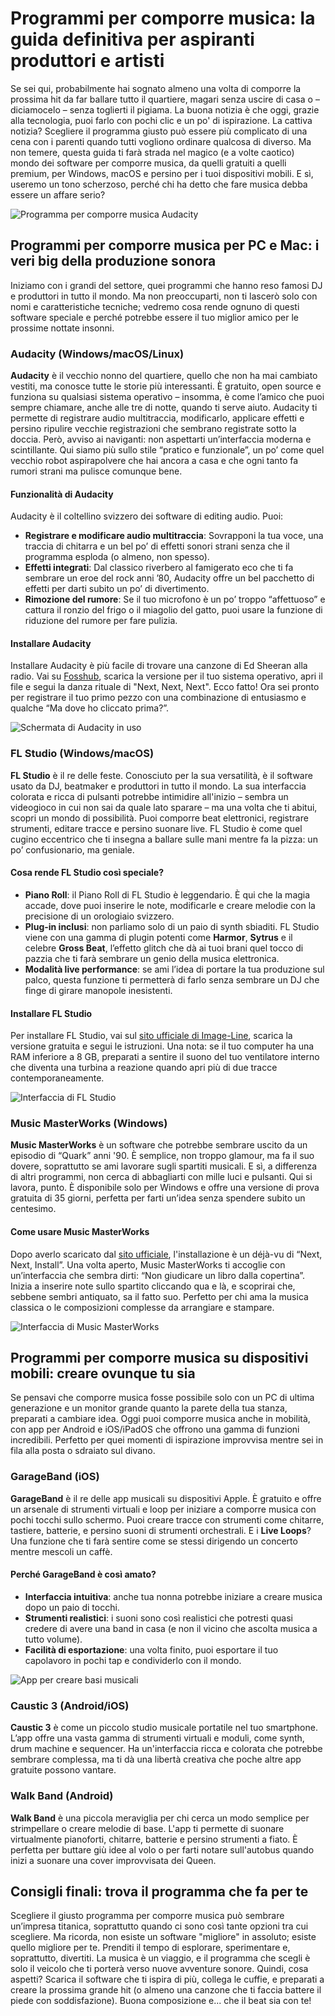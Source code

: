 # Programmi per comporre musica: la guida definitiva per aspiranti produttori e artisti

Se sei qui, probabilmente hai sognato almeno una volta di comporre la prossima hit da far ballare tutto il quartiere, magari senza uscire di casa o – diciamocelo – senza toglierti il pigiama. La buona notizia è che oggi, grazie alla tecnologia, puoi farlo con pochi clic e un po' di ispirazione. La cattiva notizia? Scegliere il programma giusto può essere più complicato di una cena con i parenti quando tutti vogliono ordinare qualcosa di diverso. Ma non temere, questa guida ti farà strada nel magico (e a volte caotico) mondo dei software per comporre musica, da quelli gratuiti a quelli premium, per Windows, macOS e persino per i tuoi dispositivi mobili. E sì, useremo un tono scherzoso, perché chi ha detto che fare musica debba essere un affare serio?

![Programma per comporre musica Audacity](/guide-img/output/dakjsahht2.jpg)

## Programmi per comporre musica per PC e Mac: i veri big della produzione sonora

Iniziamo con i grandi del settore, quei programmi che hanno reso famosi DJ e produttori in tutto il mondo. Ma non preoccuparti, non ti lascerò solo con nomi e caratteristiche tecniche; vedremo cosa rende ognuno di questi software speciale e perché potrebbe essere il tuo miglior amico per le prossime nottate insonni.

### Audacity (Windows/macOS/Linux)

**Audacity** è il vecchio nonno del quartiere, quello che non ha mai cambiato vestiti, ma conosce tutte le storie più interessanti. È gratuito, open source e funziona su qualsiasi sistema operativo – insomma, è come l’amico che puoi sempre chiamare, anche alle tre di notte, quando ti serve aiuto. Audacity ti permette di registrare audio multitraccia, modificarlo, applicare effetti e persino ripulire vecchie registrazioni che sembrano registrate sotto la doccia. Però, avviso ai naviganti: non aspettarti un’interfaccia moderna e scintillante. Qui siamo più sullo stile “pratico e funzionale”, un po’ come quel vecchio robot aspirapolvere che hai ancora a casa e che ogni tanto fa rumori strani ma pulisce comunque bene.

#### Funzionalità di Audacity

Audacity è il coltellino svizzero dei software di editing audio. Puoi:

- **Registrare e modificare audio multitraccia**: Sovrapponi la tua voce, una traccia di chitarra e un bel po’ di effetti sonori strani senza che il programma esploda (o almeno, non spesso).
- **Effetti integrati**: Dal classico riverbero al famigerato eco che ti fa sembrare un eroe del rock anni ’80, Audacity offre un bel pacchetto di effetti per darti subito un po’ di divertimento.
- **Rimozione del rumore**: Se il tuo microfono è un po’ troppo “affettuoso” e cattura il ronzio del frigo o il miagolio del gatto, puoi usare la funzione di riduzione del rumore per fare pulizia.

#### Installare Audacity

Installare Audacity è più facile di trovare una canzone di Ed Sheeran alla radio. Vai su [Fosshub](https://www.fosshub.com/Audacity.html), scarica la versione per il tuo sistema operativo, apri il file e segui la danza rituale di "Next, Next, Next". Ecco fatto! Ora sei pronto per registrare il tuo primo pezzo con una combinazione di entusiasmo e qualche “Ma dove ho cliccato prima?”.

![Schermata di Audacity in uso](/guide-img/output/dakjsahht2.jpg)

### FL Studio (Windows/macOS)

**FL Studio** è il re delle feste. Conosciuto per la sua versatilità, è il software usato da DJ, beatmaker e produttori in tutto il mondo. La sua interfaccia colorata e ricca di pulsanti potrebbe intimidire all'inizio – sembra un videogioco in cui non sai da quale lato sparare – ma una volta che ti abitui, scopri un mondo di possibilità. Puoi comporre beat elettronici, registrare strumenti, editare tracce e persino suonare live. FL Studio è come quel cugino eccentrico che ti insegna a ballare sulle mani mentre fa la pizza: un po’ confusionario, ma geniale.

#### Cosa rende FL Studio così speciale?

- **Piano Roll**: il Piano Roll di FL Studio è leggendario. È qui che la magia accade, dove puoi inserire le note, modificarle e creare melodie con la precisione di un orologiaio svizzero.
- **Plug-in inclusi**: non parliamo solo di un paio di synth sbiaditi. FL Studio viene con una gamma di plugin potenti come **Harmor**, **Sytrus** e il celebre **Gross Beat**, l’effetto glitch che dà ai tuoi brani quel tocco di pazzia che ti farà sembrare un genio della musica elettronica.
- **Modalità live performance**: se ami l’idea di portare la tua produzione sul palco, questa funzione ti permetterà di farlo senza sembrare un DJ che finge di girare manopole inesistenti.

#### Installare FL Studio

Per installare FL Studio, vai sul [sito ufficiale di Image-Line](https://www.image-line.com/fl-studio-download/), scarica la versione gratuita e segui le istruzioni. Una nota: se il tuo computer ha una RAM inferiore a 8 GB, preparati a sentire il suono del tuo ventilatore interno che diventa una turbina a reazione quando apri più di due tracce contemporaneamente.

![Interfaccia di FL Studio](/guide-img/output/dakjsahht17.jpg)

### Music MasterWorks (Windows)

**Music MasterWorks** è un software che potrebbe sembrare uscito da un episodio di “Quark” anni '90. È semplice, non troppo glamour, ma fa il suo dovere, soprattutto se ami lavorare sugli spartiti musicali. E sì, a differenza di altri programmi, non cerca di abbagliarti con mille luci e pulsanti. Qui si lavora, punto. È disponibile solo per Windows e offre una versione di prova gratuita di 35 giorni, perfetta per farti un’idea senza spendere subito un centesimo.

#### Come usare Music MasterWorks

Dopo averlo scaricato dal [sito ufficiale](http://www.musicmasterworks.com/), l'installazione è un déjà-vu di “Next, Next, Install”. Una volta aperto, Music MasterWorks ti accoglie con un’interfaccia che sembra dirti: “Non giudicare un libro dalla copertina”. Inizia a inserire note sullo spartito cliccando qua e là, e scoprirai che, sebbene sembri antiquato, sa il fatto suo. Perfetto per chi ama la musica classica o le composizioni complesse da arrangiare e stampare.

![Interfaccia di Music MasterWorks](/guide-img/output/dakjsahht16.jpg)

## Programmi per comporre musica su dispositivi mobili: creare ovunque tu sia

Se pensavi che comporre musica fosse possibile solo con un PC di ultima generazione e un monitor grande quanto la parete della tua stanza, preparati a cambiare idea. Oggi puoi comporre musica anche in mobilità, con app per Android e iOS/iPadOS che offrono una gamma di funzioni incredibili. Perfetto per quei momenti di ispirazione improvvisa mentre sei in fila alla posta o sdraiato sul divano.

### GarageBand (iOS)

**GarageBand** è il re delle app musicali su dispositivi Apple. È gratuito e offre un arsenale di strumenti virtuali e loop per iniziare a comporre musica con pochi tocchi sullo schermo. Puoi creare tracce con strumenti come chitarre, tastiere, batterie, e persino suoni di strumenti orchestrali. E i **Live Loops**? Una funzione che ti farà sentire come se stessi dirigendo un concerto mentre mescoli un caffè.

#### Perché GarageBand è così amato?

- **Interfaccia intuitiva**: anche tua nonna potrebbe iniziare a creare musica dopo un paio di tocchi.
- **Strumenti realistici**: i suoni sono così realistici che potresti quasi credere di avere una band in casa (e non il vicino che ascolta musica a tutto volume).
- **Facilità di esportazione**: una volta finito, puoi esportare il tuo capolavoro in pochi tap e condividerlo con il mondo.

![App per creare basi musicali](/guide-img/output/appcrmsnuv6.jpg)

### Caustic 3 (Android/iOS)

**Caustic 3** è come un piccolo studio musicale portatile nel tuo smartphone. L’app offre una vasta gamma di strumenti virtuali e moduli, come synth, drum machine e sequencer. Ha un'interfaccia ricca e colorata che potrebbe sembrare complessa, ma ti dà una libertà creativa che poche altre app gratuite possono vantare.

### Walk Band (Android)

**Walk Band** è una piccola meraviglia per chi cerca un modo semplice per strimpellare o creare melodie di base. L'app ti permette di suonare virtualmente pianoforti, chitarre, batterie e persino strumenti a fiato. È perfetta per buttare giù idee al volo o per farti notare sull'autobus quando inizi a suonare una cover improvvisata dei Queen.

## Consigli finali: trova il programma che fa per te

Scegliere il giusto programma per comporre musica può sembrare un’impresa titanica, soprattutto quando ci sono così tante opzioni tra cui scegliere. Ma ricorda, non esiste un software "migliore" in assoluto; esiste quello migliore per te. Prenditi il tempo di esplorare, sperimentare e, soprattutto, divertiti. La musica è un viaggio, e il programma che scegli è solo il veicolo che ti porterà verso nuove avventure sonore. Quindi, cosa aspetti? Scarica il software che ti ispira di più, collega le cuffie, e preparati a creare la prossima grande hit (o almeno una canzone che ti faccia battere il piede con soddisfazione). Buona composizione e... che il beat sia con te!
